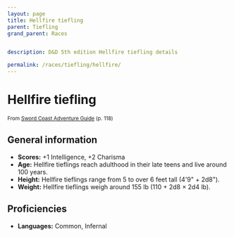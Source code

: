 ```yaml
---
layout: page
title: Hellfire tiefling
parent: Tiefling
grand_parent: Races


description: D&D 5th edition Hellfire tiefling details

permalink: /races/tiefling/hellfire/
---
```


# Hellfire tiefling

<small>From <a target="_blank" href="https://dnd.wizards.com/products/tabletop-games/rpg-products/sc-adventurers-guide">Sword Coast Adventure Guide</a> (p. 118)</small>

## General information

- **Scores:** +1 Intelligence, +2 Charisma
- **Age:** Hellfire tieflings reach adulthood in their late teens and live around 100 years.
- **Height:** Hellfire tieflings range from 5 to over 6 feet tall (4'9" + 2d8").
- **Weight:** Hellfire tieflings weigh around 155 lb (110 + 2d8 × 2d4 lb).

## Proficiencies

- **Languages:** Common, Infernal